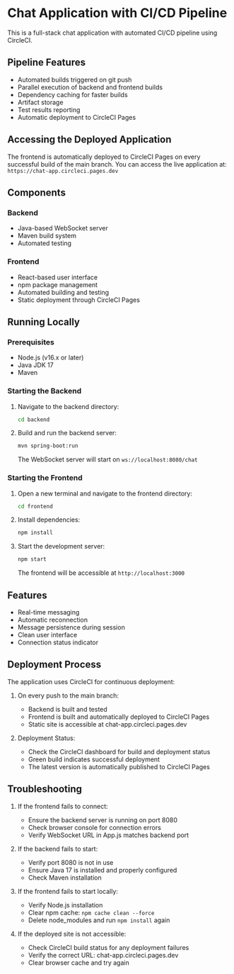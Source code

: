 # Chat Application with CI/CD Pipeline

This is a full-stack chat application with automated CI/CD pipeline using CircleCI.

## Pipeline Features

- Automated builds triggered on git push
- Parallel execution of backend and frontend builds
- Dependency caching for faster builds
- Artifact storage
- Test results reporting
- Automatic deployment to CircleCI Pages

## Accessing the Deployed Application

The frontend is automatically deployed to CircleCI Pages on every successful build of the main branch.
You can access the live application at: `https://chat-app.circleci.pages.dev`

## Components

### Backend
- Java-based WebSocket server
- Maven build system
- Automated testing

### Frontend
- React-based user interface
- npm package management
- Automated building and testing
- Static deployment through CircleCI Pages

## Running Locally

### Prerequisites
- Node.js (v16.x or later)
- Java JDK 17
- Maven

### Starting the Backend
1. Navigate to the backend directory:
   ```bash
   cd backend
   ```
2. Build and run the backend server:
   ```bash
   mvn spring-boot:run
   ```
   The WebSocket server will start on `ws://localhost:8080/chat`

### Starting the Frontend
1. Open a new terminal and navigate to the frontend directory:
   ```bash
   cd frontend
   ```
2. Install dependencies:
   ```bash
   npm install
   ```
3. Start the development server:
   ```bash
   npm start
   ```
   The frontend will be accessible at `http://localhost:3000`

## Features

- Real-time messaging
- Automatic reconnection
- Message persistence during session
- Clean user interface
- Connection status indicator

## Deployment Process

The application uses CircleCI for continuous deployment:

1. On every push to the main branch:
   - Backend is built and tested
   - Frontend is built and automatically deployed to CircleCI Pages
   - Static site is accessible at chat-app.circleci.pages.dev

2. Deployment Status:
   - Check the CircleCI dashboard for build and deployment status
   - Green build indicates successful deployment
   - The latest version is automatically published to CircleCI Pages

## Troubleshooting

1. If the frontend fails to connect:
   - Ensure the backend server is running on port 8080
   - Check browser console for connection errors
   - Verify WebSocket URL in App.js matches backend port

2. If the backend fails to start:
   - Verify port 8080 is not in use
   - Ensure Java 17 is installed and properly configured
   - Check Maven installation

3. If the frontend fails to start locally:
   - Verify Node.js installation
   - Clear npm cache: `npm cache clean --force`
   - Delete node_modules and run `npm install` again

4. If the deployed site is not accessible:
   - Check CircleCI build status for any deployment failures
   - Verify the correct URL: chat-app.circleci.pages.dev
   - Clear browser cache and try again
